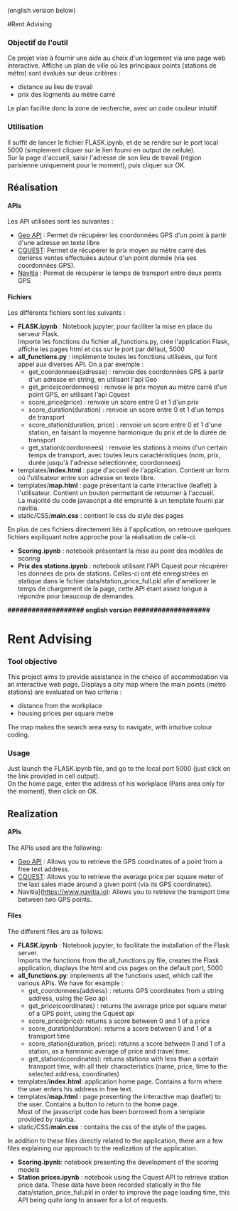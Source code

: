 (english version below)

#Rent Advising

### Objectif de l'outil
Ce projet vise à fournir une aide au choix d'un logement via une page web interactive. Affiche un plan de ville où les principaux points (stations de métro) sont évalués sur deux critères :
- distance au lieu de travail
- prix des logments au mètre carré  

Le plan facilite donc la zone de recherche, avec un code couleur intuitif.

### Utilisation
Il suffit de lancer le fichier FLASK.ipynb, et de se rendre sur le port local 5000 (simplement cliquer sur le lien fourni en output de cellule).  
Sur la page d'accueil, saisir l'adresse de son lieu de travail (région parisienne uniquement pour le moment), puis cliquer sur OK.

## Réalisation

#### APIs
Les API utilisées sont les suivantes :
- [Geo API](https://geo.api.gouv.fr/adresse) : Permet de récupérer les coordonnées GPS d'un point à partir d'une adresse en texte libre
- [CQUEST](https://www.data.gouv.fr/fr/reuses/micro-api-dvf-demande-de-valeurs-foncieres/): Permet de récupérer le prix moyen au mètre carré des derières ventes effectuées autour d'un point donnée (via ses coordonnées GPS).
- [Navitia](https://www.navitia.io) : Permet de récupérer le temps de transport entre deux points GPS

####  Fichiers
Les différents fichiers sont les suivants :
- **FLASK.ipynb** : Notebook jupyter, pour faciliter la mise en place du serveur Flask.  
    Importe les fonctions du fichier all_functions.py, crée l'application Flask, affiche les pages html et css sur le port par défaut, 5000
- **all_functions.py** : implémente toutes les fonctions utilisées, qui font appel aux diverses API. On a par exemple :
    - get_coordonnees(adresse) : renvoie des coordonnées GPS à partir d'un adresse en string, en utilisant l'api Geo
    - get_price(coordonnees) : renvoie le prix moyen au mètre carré d'un point GPS, en utilisant l'api Cquest
    - score_price(price) : renvoie un score entre 0 et 1 d'un prix
    - score_duration(duration) : renvoie un score entre 0 et 1 d'un temps de transport
    - score_station(duration, price) : renvoie un score entre 0 et 1 d'une station, en faisant la moyenne harmonique du prix et de la durée de transport
    - get_station(coordonnees) : renvoie les stations à moins d'un certain temps de transport, avec toutes leurs caractéristiques (nom, prix, durée jusqu'à l'adresse sélectionnée, coordonnees)
- templates/**index.html** : page d'accueil de l'application. Contient un form où l'utilisateur entre son adresse en texte libre.
- templates/**map.html** : page présentant la carte interactive (leaflet) à l'utilisateur.
    Contient un bouton permettant de retourner à l'accueil.  
    La majorité du code javascript a été emprunté à un template fourni par navitia.  
- static/CSS/**main.css** : contient le css du style des pages

En plus de ces fichiers directement liés à l'application, on retrouve quelques fichiers expliquant notre approche pour la réalisation de celle-ci.
- **Scoring.ipynb** : notebook présentant la mise au point des modèles de scoring
- **Prix des stations.ipynb** : notebook utilisant l'API Cquest pour récupérer les données de prix de stations. Celles-ci ont été enregistrées en statique dans le fichier data/station_price_full.pkl afin d'améliorer le temps de chargement de la page, cette API étant assez longue à répondre pour beaucoup de demandes.

  
    
      
        
        
        
**################### english version ###################**
# Rent Advising

### Tool objective
This project aims to provide assistance in the choice of accommodation via an interactive web page. Displays a city map where the main points (metro stations) are evaluated on two criteria :
- distance from the workplace
- housing prices per square metre  

The map makes the search area easy to navigate, with intuitive colour coding.

### Usage
Just launch the FLASK.ipynb file, and go to the local port 5000 (just click on the link provided in cell output).  
On the home page, enter the address of his workplace (Paris area only for the moment), then click on OK.

## Realization

#### APIs
The APIs used are the following:
- [Geo API](https://geo.api.gouv.fr/adresse) : Allows you to retrieve the GPS coordinates of a point from a free text address.
- [CQUEST](https://www.data.gouv.fr/fr/reuses/micro-api-dvf-demande-de-valeurs-foncieres/): Allows you to retrieve the average price per square meter of the last sales made around a given point (via its GPS coordinates).
- Navitia](https://www.navitia.io): Allows you to retrieve the transport time between two GPS points.

#### Files
The different files are as follows:
- **FLASK.ipynb** : Notebook jupyter, to facilitate the installation of the Flask server.  
    Imports the functions from the all_functions.py file, creates the Flask application, displays the html and css pages on the default port, 5000
- **all_functions.py**: implements all the functions used, which call the various APIs. We have for example :
    - get_coordonnees(address) : returns GPS coordinates from a string address, using the Geo api
    - get_price(coordinates) : returns the average price per square meter of a GPS point, using the Cquest api
    - score_price(price): returns a score between 0 and 1 of a price
    - score_duration(duration): returns a score between 0 and 1 of a transport time
    - score_station(duration, price): returns a score between 0 and 1 of a station, as a harmonic average of price and travel time.
    - get_station(coordinates): returns stations with less than a certain transport time, with all their characteristics (name, price, time to the selected address, coordinates)
- templates/**index.html**: application home page. Contains a form where the user enters his address in free text.
- templates/**map.html** : page presenting the interactive map (leaflet) to the user.
    Contains a button to return to the home page.  
    Most of the javascript code has been borrowed from a template provided by navitia.  
- static/CSS/**main.css** : contains the css of the style of the pages.

In addition to these files directly related to the application, there are a few files explaining our approach to the realization of the application.
- **Scoring.ipynb**: notebook presenting the development of the scoring models
- **Station prices.ipynb** : notebook using the Cquest API to retrieve station price data. These data have been recorded statically in the file data/station_price_full.pkl in order to improve the page loading time, this API being quite long to answer for a lot of requests.
